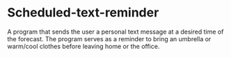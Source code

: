# Scheduled-text-reminder
A program that sends the user a personal text message at a desired time of the forecast. The program serves as a reminder to bring an umbrella or warm/cool clothes before leaving home or the office.
